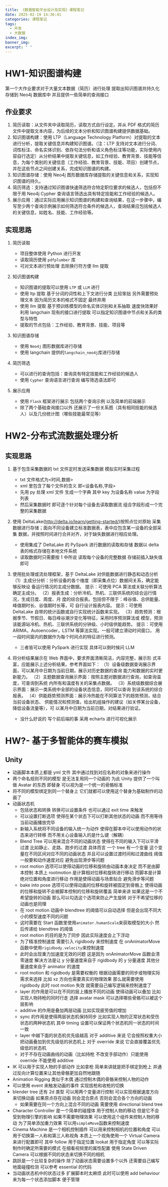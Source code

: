 ```yaml
---
title: 《数据智能平台设计及实现》课程笔记
date: 2025-02-19 14:36:41
categories: 课程笔记
tags:
  - 开发
  - 大数据
index_img:
banner_img:
excerpt: " "
---
```


# HW1-知识图谱构建

第一个大作业要求对于大量文本数据（简历）进行处理 提取出知识图谱并持久化存储到 Neo4j 数据库中 并且提供一些简单的查询接口

## 作业要求

1. 简历读取：从文件夹中读取简历，读取方式自行设定。并从 PDF 格式的简历文件中提取文本内容，为后续的文本分析和知识图谱构建提供数据基础。
2. 知识图谱构建：使用 LTP（Language Technology Platform）对提取的文本进行分析，提取关键信息并构建知识图谱。（注：LTP 支持对文本进行分词、词性标注、命名实体识别、依存句法分析和语义角色标注等功能，实际使用内容自行选定）从分析结果中提取关键信息，如工作经验、教育背景、技能等信息，为每个类别的关键信息（工作经验、教育背景、技能、项目）创建节点，并在这些节点之间创建关系，完成知识图谱的构建。
3. 知识图谱存储：使用 Neo4j 图形数据库存储提取的关键信息和关系，实现知识图谱的持久。
4. 简历筛选：支持通过知识图谱快速筛选符合特定职位要求的候选人，包括但不限于用 Neo4j Cypher 查询语言筛选出具有特定技能和工作经验的候选人。
5. 展示应用：通过实际应用展示知识图谱的构建和查询结果，在这一步骤中，编写至少两个查询示例展示如何筛选符合条件的候选人，查询结果应包括候选人的关键信息，如姓名、技能、工作经验等。

## 实现思路

1. 简历读取

   - 项目整体使用 Python 进行开发
   - 读取简历使用 `pdfplumber` 库
   - 可对文本进行预处理 去除换行符方便 llm 提取

2. 知识图谱构建

   - 知识图谱的提取可以使用 `LTP` 或 `LLM` 进行
   - 使用 ltp 提取 基于分词的词性和上下文进行分类 比较笨拙 另外需要预处理文本 因为简历文本的格式不固定 最终弃用
   - 使用 llm 提取 基于预训练模型的命名实体识别和关系抽取 速度快效果好 利用 langchain 现有的接口进行提取 可以指定知识图谱中节点和关系的类型与特性
   - 提取的节点包括：工作经验、教育背景、技能、项目等

3. 知识图谱存储

   - 使用 `Neo4j` 图形数据库进行存储
   - 使用 langchain 提供的`langchain_neo4j`库进行存储

4. 简历筛选

   - 可以进行的查询包括：查询具有特定技能和工作经验的候选人
   - 使用 `Cypher` 查询语言进行查询 编写筛选语法即可

5. 展示应用
   - 使用 `Flask` 框架进行展示 包括两个查询示例 以及简单的前端展示
   - 除了两个基础查询接口以外 还展示了一份关系图（具有相同技能的候选人）以及几份统计图（哪些技能最常见等）

# HW2-分布式流数据处理分析

## 实现思路

1. 基于包含采集数据的 txt 文件定时发送采集数据 模拟实时采集过程

   - txt 文件格式为<时间,数据>
   - xml 里包含了每个文件的含义 即<设备名称,字段>
   - 先用 py 处理 xml 文件 生成一个字典 其中 key 为设备名称 value 为字段列表
   - 然后采集数据时 即可逐个针对每个设备去读取数据流 组合字段形成一个完整的采集数据

2. 使用 DeltaLake(http://delta.io/learn/getting-started/)按照点位对原始
   采集数据进行存储；面向不同设备建立标准数据表，表中应包含某一设备的全部采集
   数据，并按照时间进行合并对齐，对于缺失数据进行相应处理。
   
   - 使用集成了 DeltaLake 的 PySpark 进行数据的读取和存储 数据以 delta 表的格式存储在本地文件系统
   - 读取数据时只需要按 1 中所说 读取每个设备的完整数据 存储前插入缺失值即可

3. 使用批处理或流处理框架，基于 DeltaLake 对供能数据进行静态和动态分析
   （1）主成分分析：分析设备的各个维度（即采集点位）数据间关系，确定能够反映设
   备运行情况的主成分数据。
   提示：可使用 PCA 算法或关联分析算法确定主成分。
   （2）报表生成：分析冷机、热机、三联供系统的综合运行情况，生成日度、周度、月
   度的综合报表。包括但不限于：峰谷值、总供能量、峰值期时长、谷值期时长等，可
   自行设计报表内容。
   提示：可使用 DeltaLake 自带的统计函数或自行实现统计函数来实现。
   （3）趋势预测：根据季节、节假日、每日峰谷潮汐变化等特征，采用时序预测算法或
   模型，预测该能源站冷机、热机、三联供系统的分钟级、小时级供能趋势。
   提示：可使用 ARIMA，Autoencoder，LSTM 等算法实现。一般可建立滑动时间窗口，
   用一段时间窗内的数据作为每个时间点的特征进行预测。

   - 三者皆可以使用 PySpark 进行实现 具体可以倒时候问 LLM

4. 将分析结果展示在 Web 界面中，要求界面清晰简洁，内容完整，展示形
   式丰富，应能展示上述分析结果。参考界面如下：
   （1）设备级数据查询展示界面，可以某月中日期为当前日期，展示对历史数据的查询
   能力和数据的实时更新能力。
   （2）主题数据查询展示界面：按照主题对数据进行查询，如查询温度，可查询到系统
   内所有和温度有关的采集点数据。
   （3）系统级数据综合展示界面：展示一类系统中全部的设备状态信息，同时可以查询
   到该系统的综合报表。
   （4）供能趋势预测界面：展示冷热能在不同算法下的趋势预测，结合当前设备状态、
   供能情况和预测值，给出机组操作的建议（如关停某台设备，降低设备流量等），可
   以某月中日期为当前日期，对结果进行验证。

   - 没什么好说的 写个前后端的事 采用 echarts 进行可视化展示

# HW?- 基于多智能体的赛车模拟

## Unity

- 动画脚本本质上都是 yml 文件 其中通过找到对应名称的对象来进行操作
- 两个命名规则不同的模型 是无法复用同一个动画的 为此 Unity 提供了一个叫做 Avatar 的东西 即替身 可以视为是一个统一的骨骼标准
- 将不同的模型绑定到同一个替身上 它们就都可以使用这个替身为基础制作的动画了
- 动画状态机
  - 包括状态和转换 转换可以设置条件 也可以通过 exit time 来触发
  - 可以设置打断选项 使得在某个状态下可以打断其他状态的动画 而不用等待当前动画播放完毕
  - 新输入系统将不同设备的输入统一为动作 使得在脚本中可以使用动作的状态来进行转移 而不用关心设备输入的是什么键（解耦）
  - Blend Tree 可以用来混合不同的动画状态 使得在不同的输入下可以平滑过渡 比如静止、走路、跑步的过渡 具体而言 一个 tree 有一个变量 这个变量在不同区间对应不同的动画状态 并且可以设置过渡时间和过渡曲线 阈值一般要和动作速度对应 避免出现滑步等问题
  - root motion 选项可以使得动画的位移和旋转由动画本身决定 而不是由脚本控制 本质上 rootmotion 是计算相对位移和旋转进行移动 而脚本是计算绝对位置和角度进行移动 作用是使得动画与场景贴合 避免滑步等问题
  - bake into pose 选项可以使得动画的位移和旋转被固定到骨骼上 使得动画的位移和旋转不会被脚本控制的位移和旋转覆盖 简单来讲 如果这是一个不希望旋转的动画 那么可以勾选这个选项来防止产生旋转 对于不希望位移的动画也是同理
  - 在 root motion 动画中 blendtree 的阈值可以自动选择 但是会出现不同大小的模型速度不同的问题
  - 这时需要在 Start 函数里使用`animator.humanScale`来获取模型的大小 然后传递给 blendtree 的阈值
  - root motion 的目的是为了同步 因此实际速度会上下浮动
  - 为了精准控制速度 需要引入 rigidbody 来控制速度 在 onAnimatorMove 函数中使用`rigidbody.velocity`来控制速度
  - 此时会出现重力加速度无效的问题 这是因为 onAnimatorMove 函数会清零速度 解决方法是让 y 分量速度来自于 rigidbody 的 y 分量速度 其他分量速度来自于 animator 的速度
  - root motion 和 rigidbody 是需要权衡的 根据动画需要的同步或物理实际需求来选择 比如 xz 方向也需要真实的物理效果 那么就需要使用 rigidbody 此时 root motion 失效 就需要自己编写逻辑来控制速度了
  - layer 的作用是可以在不同的层上播放不同的动画 使得动画可以叠加 比如实现人物持枪的同时行走 选择 avatar mask 可以选择哪些骨骼可以被这个层影响
  - additive 的作用是叠加两层动画 比如实现疲劳值的增加
  - sync 的作用是使得两层状态机保持同步 比如实现人物的正常状态和受伤状态的两种状态机 其中 timing 设置可以保证两个状态机同一状态的时间一致
  - layer 中越下面的状态机优先级越高 对于 additive 来说 它会按照权重大小把动画叠加到优先级低的状态机上 对于 override 来说 它会直接覆盖优先级低的状态机
  - 对于不存在动画曲线的动画（比如持枪 不改变手部动作）只能使用 override 不能使用 additive
- IK 可以用于实现人物的手部动作 比如拿枪 简单来讲就是把手绑定到枪上 并通过反向计算位置来让其他骨骼更加自然地跟随
- Animation Rigging 类似于木偶 通过控制木偶的骨骼来控制人物的动作
- 可以使用 event 来触发动画的事件 实现拔枪和收枪的切换
- blender tree 还有 2d 类型 可以用两个变量进行控制 可以实现根据速度方向来切换动画 如果原点存在动画 则会混合原点 否则会混合各个方向的动画
  - 如果需要在同一个方向上混合不同的动画 需要使用 directional blend tree
- Character Controller 是一个简单的碰撞体 用于控制人物的移动 但是它不会受到物理引擎的影响 如果不需要物理效果 可以使用这个组件来控制人物的移动 为了简单添加重力效果 可以用`simpleMove`函数来控制速度
- Cinema Machine 是一个相机控制插件 可以用来控制相机的位置和角度 可以用于切换第一人称和第三人称视角 本质上一个视角使用一个 Virtual Camera 来进行配置即可 其中 follow 用于指定位置 lookat 用于指定角度 可以等实际制作时确定所需要的模式 在细看视频里的属性配置 使用 State Driven Camera 可以根据不同的状态来切换不同的相机
- 跳跃是一个比较复杂的操作 除了动画状态需要设置多个以外 还需要自己编写地面碰撞检测 可以参考 essential 的代码
- 当动画状态机中的状态过多 扩展脚本时太麻烦 此时可以使用 add behaviour 来为每一个状态添加脚本 便于管理
